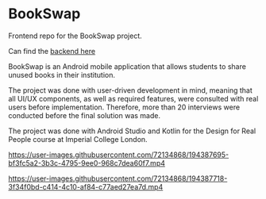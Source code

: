 # BookSwap

Frontend repo for the BookSwap project.

Can find the [backend here](https://github.com/Aanjjey/BookSwap-backend)

BookSwap is an Android mobile application that allows students to share unused books in their institution.

The project was done with user-driven development in mind, meaning that all UI/UX components, as well as required features, were consulted with real users before implementation. Therefore, more than 20 interviews were conducted before the final solution was made.

The project was done with Android Studio and Kotlin for the Design for Real People course at Imperial College London.




https://user-images.githubusercontent.com/72134868/194387695-bf3fc5a2-3b3c-4795-9ee0-968c7dea60f7.mp4



https://user-images.githubusercontent.com/72134868/194387718-3f34f0bd-c414-4c10-af84-c77aed27ea7d.mp4

